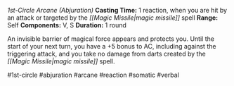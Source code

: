 *1st-Circle Arcane (Abjuration)*
**Casting Time:** 1 reaction, when you are hit by an attack or targeted by the *[[Magic Missile|magic missile]]* spell
**Range:** Self
**Components:** V, S
**Duration:** 1 round

An invisible barrier of magical force appears and protects you. Until the start of your next turn, you have a +5 bonus to AC, including against the triggering attack, and you take no damage from darts created by the *[[Magic Missile|magic missile]]* spell.

#1st-circle #abjuration #arcane #reaction #somatic #verbal
